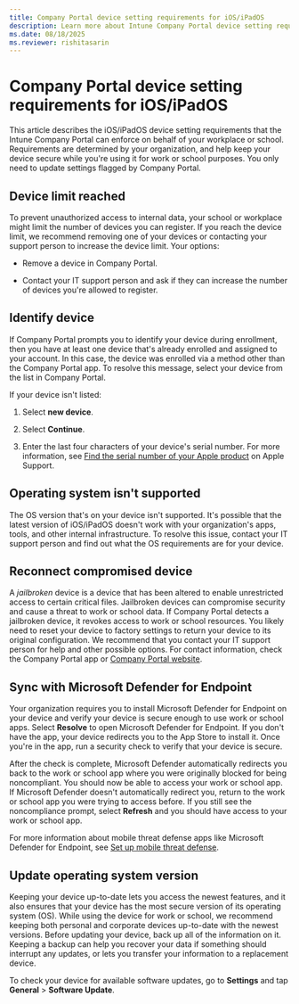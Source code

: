 ```yaml
---
title: Company Portal device setting requirements for iOS/iPadOS
description: Learn more about Intune Company Portal device setting requirements for iOS/iPadOS devices.
ms.date: 08/18/2025
ms.reviewer: rishitasarin
---
```


# Company Portal device setting requirements for iOS/iPadOS

This article describes the iOS/iPadOS device setting requirements that the Intune Company Portal can enforce on behalf of your workplace or school. Requirements are determined by your organization, and help keep your device secure while you're using it for work or school purposes. You only need to update settings flagged by Company Portal.

## Device limit reached

To prevent unauthorized access to internal data, your school or workplace might limit the number of devices you can register. If you reach the device limit, we recommend removing one of your devices or contacting your support person to increase the device limit. Your options:

* Remove a device in Company Portal.

* Contact your IT support person and ask if they can increase the number of devices you're allowed to register.

## Identify device

If Company Portal prompts you to identify your device during enrollment, then you have at least one device that's already enrolled and assigned to your account. In this case, the device was enrolled via a method other than the Company Portal app. To resolve this message, select your device from the list in Company Portal.

If your device isn't listed:

1. Select **new device**.

2. Select **Continue**.

3. Enter the last four characters of your device's serial number. For more information, see [Find the serial number of your Apple product](https://support.apple.com/en-us/102858) on Apple Support.

## Operating system isn't supported
The OS version that's on your device isn't supported. It's possible that the latest version of iOS/iPadOS doesn't work with your organization's apps, tools, and other internal infrastructure. To resolve this issue, contact your IT support person and find out what the OS requirements are for your device.

## Reconnect compromised device
A *jailbroken* device is a device that has been altered to enable unrestricted access to certain critical files. Jailbroken devices can compromise security and cause a threat to work or school data. If Company Portal detects a jailbroken device, it revokes access to work or school resources. You likely need to reset your device to factory settings to return your device to its original configuration. We recommend that you contact your IT support person for help and other possible options. For contact information, check the Company Portal app or [Company Portal website](https://go.microsoft.com/fwlink/?linkid=2010980).

## Sync with Microsoft Defender for Endpoint
Your organization requires you to install Microsoft Defender for Endpoint on your device and verify your device is secure enough to use work or school apps. Select **Resolve** to open Microsoft Defender for Endpoint. If you don't have the app, your device redirects you to the App Store to install it. Once you're in the app, run a security check to verify that your device is secure.

After the check is complete, Microsoft Defender automatically redirects you back to the work or school app where you were originally blocked for being noncompliant. You should now be able to access your work or school app. If Microsoft Defender doesn't automatically redirect you, return to the work or school app you were trying to access before. If you still see the noncompliance prompt, select **Refresh** and you should have access to your work or school app.

For more information about mobile threat defense apps like Microsoft Defender for Endpoint, see [Set up mobile threat defense](set-up-mobile-threat-defense.md).

## Update operating system version
Keeping your device up-to-date lets you access the newest features, and it also ensures that your device has the most secure version of its operating system (OS). While using the device for work or school, we recommend keeping both personal and corporate devices up-to-date with the newest versions. Before updating your device, back up all of the information on it. Keeping a backup can help you recover your data if something should interrupt any updates, or lets you transfer your information to a replacement device.

To check your device for available software updates, go to **Settings**  and tap **General** > **Software Update**.
